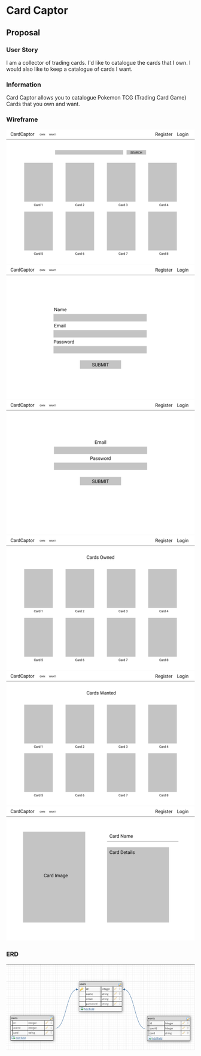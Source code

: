 # Card Captor

## Proposal

### User Story

I am a collector of trading cards. I'd like to catalogue the cards that I own. I would also like to keep a catalogue of cards I want.

### Information

Card Captor allows you to catalogue Pokemon TCG (Trading Card Game) Cards that you own and want.

### Wireframe

![Image of Homepage](imgs/card_captor_home.png)
![Image of Register Page](imgs/card_captor_register.png)
![Image of Login Page](imgs/card_captor_login.png)
![Image of Own Page](imgs/card_captor_own.png)
![Image of Want Page](imgs/card_captor_want.png)
![Image of Show Page](imgs/card_captor_show.png)

### ERD

![Image of ERD](imgs/card_captor_erd.png)